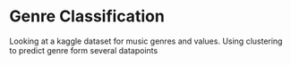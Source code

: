 # Genre Classification

Looking at a kaggle dataset for music genres and values.
Using clustering to predict genre form several datapoints

